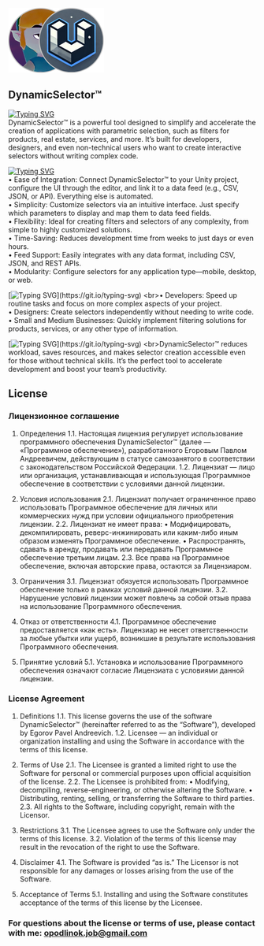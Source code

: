 ![DynamicSelector Logo](./Resources/repository-collaborators-icon.png)

## DynamicSelector™
[![Typing SVG](https://readme-typing-svg.herokuapp.com?font=Work+Sans&weight=600&duration=6000&pause=80&color=F7F7F7&background=0D1117&center=false&vCenter=true&repeat=true&width=1080&height=20&lines=A+Fast+and+Easy+Way+to+Create+Parametric+Selectors)](https://git.io/typing-svg)
<br>DynamicSelector™ is a powerful tool designed to simplify and accelerate the creation of applications with parametric selection, such as filters for products, real estate, services, and more. It’s built for developers, designers, and even non-technical users who want to create interactive selectors without writing complex code.

[![Typing SVG](https://readme-typing-svg.herokuapp.com?font=Work+Sans&weight=600&duration=6000&pause=80&color=F7F7F7&background=0D1117&center=false&vCenter=true&repeat=true&width=1080&height=20&lines=Key+Features)](https://git.io/typing-svg)
<br>• Ease of Integration: Connect DynamicSelector™ to your Unity project, configure the UI through the editor, and link it to a data feed (e.g., CSV, JSON, or API). Everything else is automated.
<br>• Simplicity: Customize selectors via an intuitive interface. Just specify which parameters to display and map them to data feed fields.
<br>• Flexibility: Ideal for creating filters and selectors of any complexity, from simple to highly customized solutions.
<br>• Time-Saving: Reduces development time from weeks to just days or even hours.
<br>• Feed Support: Easily integrates with any data format, including CSV, JSON, and REST APIs.
<br>• Modularity: Configure selectors for any application type—mobile, desktop, or web.

[![Typing SVG](https://readme-typing-svg.herokuapp.com?font=Work+Sans&weight=600&duration=6000&pause=80&color=F7F7F7&background=0D1117&center=false&vCenter=true&repeat=true&width=1080&height=20&lines=Who+Is+It+For?)](https://git.io/typing-svg)
<br>• Developers: Speed up routine tasks and focus on more complex aspects of your project.
<br>• Designers: Create selectors independently without needing to write code.
<br>• Small and Medium Businesses: Quickly implement filtering solutions for products, services, or any other type of information.

[![Typing SVG](https://readme-typing-svg.herokuapp.com?font=Work+Sans&weight=600&duration=6000&pause=80&color=F7F7F7&background=0D1117&center=false&vCenter=true&repeat=true&width=1080&height=20&lines=Why+Choose+DynamicSelector™?)](https://git.io/typing-svg)
<br>DynamicSelector™ reduces workload, saves resources, and makes selector creation accessible even for those without technical skills. It’s the perfect tool to accelerate development and boost your team’s productivity.

## License
### Лицензионное соглашение

1. Определения
1.1. Настоящая лицензия регулирует использование программного обеспечения DynamicSelector™ (далее — «Программное обеспечение»), разработанного Егоровым Павлом Андреевичем, действующим в статусе самозанятого в соответствии с законодательством Российской Федерации.
1.2. Лицензиат — лицо или организация, устанавливающая и использующая Программное обеспечение в соответствии с условиями данной лицензии.

2. Условия использования
2.1. Лицензиат получает ограниченное право использовать Программное обеспечение для личных или коммерческих нужд при условии официального приобретения лицензии.
2.2. Лицензиат не имеет права:
 • Модифицировать, декомпилировать, реверс-инжинировать или каким-либо иным образом изменять Программное обеспечение.
 • Распространять, сдавать в аренду, продавать или передавать Программное обеспечение третьим лицам.
2.3. Все права на Программное обеспечение, включая авторские права, остаются за Лицензиаром.

3. Ограничения
3.1. Лицензиат обязуется использовать Программное обеспечение только в рамках условий данной лицензии.
3.2. Нарушение условий лицензии может повлечь за собой отзыв права на использование Программного обеспечения.

4. Отказ от ответственности
4.1. Программное обеспечение предоставляется «как есть». Лицензиар не несет ответственности за любые убытки или ущерб, возникшие в результате использования Программного обеспечения.

5. Принятие условий
5.1. Установка и использование Программного обеспечения означают согласие Лицензиата с условиями данной лицензии.

### License Agreement

1. Definitions
1.1. This license governs the use of the software DynamicSelector™ (hereinafter referred to as the “Software”), developed by Egorov Pavel Andreevich.
1.2. Licensee — an individual or organization installing and using the Software in accordance with the terms of this license.

2. Terms of Use
2.1. The Licensee is granted a limited right to use the Software for personal or commercial purposes upon official acquisition of the license.
2.2. The Licensee is prohibited from:
 • Modifying, decompiling, reverse-engineering, or otherwise altering the Software.
 • Distributing, renting, selling, or transferring the Software to third parties.
2.3. All rights to the Software, including copyright, remain with the Licensor.

3. Restrictions
3.1. The Licensee agrees to use the Software only under the terms of this license.
3.2. Violation of the terms of this license may result in the revocation of the right to use the Software.

4. Disclaimer
4.1. The Software is provided “as is.” The Licensor is not responsible for any damages or losses arising from the use of the Software.

5. Acceptance of Terms
5.1. Installing and using the Software constitutes acceptance of the terms of this license by the Licensee.

### For questions about the license or terms of use, please contact with me: opodlinok.job@gmail.com
